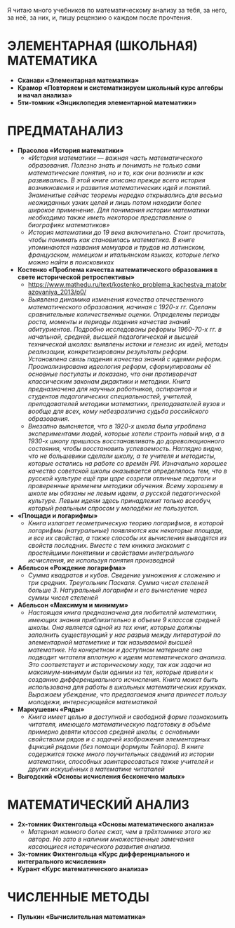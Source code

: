 




Я читаю много учебников по математическому анализу за тебя, за него, за неё, за них, и, пишу рецензию о каждом после прочтения. 



# ЭЛЕМЕНТАРНАЯ (ШКОЛЬНАЯ) МАТЕМАТИКА
- **Сканави «Элементарная математика»**
- **Крамор «Повторяем и систематизируем школьный курс алгебры и начал анализа»**
- **5ти-томник «Энциклопедия элементарной математики»**

# ПРЕДМАТАНАЛИЗ
- **Прасолов «История математики»**
	- *«История математики — важная часть математического образования. Полезно знать и понимать не только сами математические понятия, но и то, как они возникли и как развивались. В этой книге описана прежде всего история возникновения и развития математических идей и понятий. Знаменитые сейчас теоремы нередко открывались для весьма неожиданных узких целей и лишь потом находили более широкое применение. Для понимания истории математики необходимо также иметь некоторое представление о биографиях математиков»* 
	- *История математики до 19 века включительно. Стоит прочитать, чтобы понимать как становилась математика. В книге упоминаются названия мемуаров и трудов на латинском, французском, немецком и итальянском языках, которые легко можно найти в поисковиках*
- **Костенко «Проблема качества математического образования в свете исторической ретроспективы»**
	- https://www.mathedu.ru/text/kostenko_problema_kachestva_matobrazovaniya_2013/p0/
	- *Выявлена динамика изменения качества отечественного математического образования, начиная с 1920-х гг. Сделаны сравнительные количественные оценки. Определены периоды роста, моменты и периоды падения качества знаний абитуриентов. Подробно исследованы реформы 1960-70-х гг. в начальной, средней, высшей педагогической и высшей технической школах: выявлены истоки и генезис их идей, методы реализации, конкретизированы результаты реформ. Установлена связь падения качества знаний с идеями реформ. Проанализирована идеология реформ, сформулированы её основные постулаты и показано, что они противоречат классическим законам дидактики и методики. Книга предназначена для научных работников, аспирантов и студентов педагогических специальностей, учителей, преподавателей методики математики, преподавателей вузов и вообще для всех, кому небезразлична судьба российского образования.*
	- *Внезапно выясняется, что в 1920-х школа была угроблена экспериментами людей, которые хотели строить новый мир, а в 1930-х школу пришлось восстанавливать до дореволюционного состояния, чтобы восстановить успеваемость. Наглядно видно, что не большевики сделали школу, а те учителя и методисты, которые остались на работе со времён РИ. Изначально хорошее качество советской школы оказывается определялось тем, что в русской культуре ещё при царе созрели отличные педагоги и проверенные временем методики обучения. Всему хорошему в школе мы обязаны не левым идеям, а русской педагогической культуре. Левым идеям здесь принадлежит только всеобуч, который реальным спросом у молодёжи не пользуется.*
- **«Площади и логарифмы»**
	- *Книга излагает геометрическую теорию логарифмов, в которой логарифмы (натуральные) появляются как некоторые площади, и все их свойства, а также способы их вычисления выводятся из свойств последних. Вместе с тем книжка знакомит с простейшими понятиями и свойствами интегрального исчисления, ие используя понятия производной*
- **Абельсон «Рождение логарифма»**
	- *Сумма квадратов и кубов. Сведение умножения к сложению и три средних. Треугольник Паскаля. Сумма чисел степеней больше 3. Натуральный логарифм и его вычисление через суммы чисел степеней*
- **Абельсон «Максимум и минимум»**
	- *Настоящая книга предназначена для любителлй математики, имеющих знания приблизительно в объеме 9 классов средней школы. Она является одной из тех книг, которые должны заполнить существующий у нас разрыв между литературой по элементарной матеметике и так называемой высшей математике. На конкретном и доступном материале она подводит читателя вплотную к идеям математического анализа. Это соответствует и историческому ходу, так как задачи на максимум-минимум были одними из тех, которые привели к созданию дифференциального исчисления. Книга может быть использована для работы в школьных математических кружках. Выражаем убеждение, что предлагаемая книга принесет пользу молодежи, интересующейся математикой*
- **Маркушевич «Ряды»**
	- *Книга имеет целью в доступной и свободной форме познакомить читателя, имеющего математическую подготовку в объёме примерно девяти классов средней школы, с основными свойствами рядов и с задачей изображения элементарных фцнкций рядами (без помощи формулы Тейлора). В книге содержится также много поучительных сведений из истории математики, способных заинтересоваться тажке учителей и других искушённых в математике читаталей*
- **Выгодский «Основы исчисления бесконечно малых»**

# МАТЕМАТИЧЕСКИЙ АНАЛИЗ
- **2х-томник Фихтенгольца «Основы математического анализа»**
	- *Материал намного более сжат, чем в трёхтомнике этого же автора. Но зато в наличии множественные замечания касающиеся исторического развития анализа.*
- **3х-томник Фихтенгольца «Курс дифференциального и интегрального исчисления»**
- **Курант «Курс математического анализа»**

# ЧИСЛЕННЫЕ МЕТОДЫ
- **Пулькин «Вычислительная математика»**
